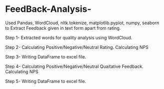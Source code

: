 # FeedBack-Analysis-
Used Pandas, WordCloud, nltk.tokenize, matplotlib.pyplot, numpy, seaborn to Extract Feedback given in text form apart from rating.

Step 1- 
Extracted words for quality analysis using WordCloud.

Step 2-
Calculating Positive/Negative/Neutral Rating. 
Calculating NPS

Step 3-
Writing DataFrame to excel file.

Step 4-
Calculating Positive/Negative/Neutral Quaitative Feedback.
Calculating NPS

Step 5-
Writing DataFrame to excel file.
